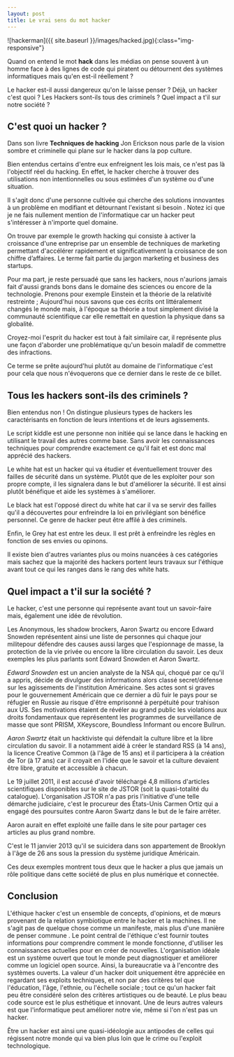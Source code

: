 ```yaml
---
layout: post
title: Le vrai sens du mot hacker
---
```

 
![hackerman]({{ site.baseurl }}/images/hacked.jpg){:class="img-responsive"}

Quand on entend le mot **hack** dans les médias on pense souvent à un homme face à des lignes de code qui piratent ou détournent des systèmes informatiques mais qu'en est-il réellement ?

Le hacker est-il aussi dangereux qu'on le laisse penser ? Déjà, un hacker c'est quoi ? Les Hackers sont-ils tous des criminels ? Quel impact a t'il sur notre société ?

## C'est quoi un hacker ?

Dans son livre **Techniques de hacking** Jon Erickson nous parle de la vision sombre et criminelle qui plane sur le hacker dans la pop culture.

Bien entendus certains d'entre eux enfreignent les lois mais, ce n'est pas là l'objectif réel du hacking.
En effet, le hacker cherche à trouver des utilisations non intentionnelles ou sous estimées d'un système ou d'une situation.

Il s'agit donc d'une personne cultivée qui cherche des solutions innovantes à un problème en modifiant et détournant l'existant si besoin .
Notez ici que je ne fais nullement mention de l'informatique car un hacker peut s'intéresser à n'importe quel domaine.

On trouve par exemple le growth hacking qui consiste à activer la croissance d'une entreprise par un ensemble de techniques de marketing permettant d'accélérer rapidement et significativement la croissance de son chiffre d’affaires. Le terme fait partie du jargon marketing et business des startups.

Pour ma part, je reste persuadé que sans les hackers, nous n'aurions jamais fait d'aussi grands bons dans le domaine des sciences ou encore de la technologie.
Prenons pour exemple Einstein et la théorie de la relativité restreinte ; Aujourd'hui nous savons que ces écrits ont littéralement changés le monde mais, à l'époque sa théorie a tout simplement divisé la communauté scientifique car elle remettait en question la physique dans sa globalité.

Croyez-moi l'esprit du hacker est tout à fait similaire car, il représente plus une façon d'aborder une problématique qu'un besoin maladif de commettre des infractions.

Ce terme se prête aujourd'hui plutôt au domaine de l'informatique c'est pour cela que nous n'évoquerons que ce dernier dans le reste de ce billet.

## Tous les hackers sont-ils des criminels ?
Bien entendus non ! On distingue plusieurs types de hackers les caractérisants en fonction de leurs intentions et de leurs agissements.

Le script kiddle est une personne non initiée qui se lance dans le hacking en utilisant le travail des autres comme base. Sans avoir les connaissances techniques pour comprendre exactement ce qu'il fait et est donc mal apprécié des hackers.

Le white hat est un hacker qui va étudier et éventuellement trouver des failles de sécurité dans un système. Plutôt que de les exploiter pour son propre compte, il les signalera dans le but d'améliorer la sécurité. Il est ainsi plutôt bénéfique et aide les systèmes à s'améliorer.

Le black hat est l'opposé direct du white hat car il va se servir des failles qu'il a découvertes pour enfreindre la loi en privilégiant son bénéfice personnel. Ce genre de hacker peut être affilé à des criminels.

Enfin, le Grey hat est entre les deux. Il est prêt à enfreindre les règles en fonction de ses envies ou opinons.

Il existe bien d'autres variantes plus ou moins nuancées à ces catégories mais sachez que la majorité des hackers portent leurs travaux sur l'éthique avant tout ce qui les ranges dans le rang des white hats.

## Quel impact a t'il sur la société ?

Le hacker, c'est une personne qui représente avant tout un savoir-faire mais, également une idée de révolution.

Les Anonymous, les shadow brockers, Aaron Swartz ou encore Edward Snowden représentent ainsi une liste de personnes qui chaque jour militepour défendre des causes aussi larges que l'espionnage de masse, la protection de la vie privée ou encore la libre circulation du savoir.
Les deux exemples les plus parlants sont Edward Snowden et Aaron Swartz.

*Edward Snowden* est un ancien analyste de la NSA qui, choqué par ce qu'il a appris, décide de divulguer des informations alors classé secret/défense sur les agissements de l'institution Américaine.
Ses actes sont si graves pour le gouvernement Américain que ce dernier a dû fuir le pays pour se réfugier en Russie au risque d'être emprisonné à perpétuité pour trahison aux US.
Ses motivations étaient de révéler au grand public les violations aux droits fondamentaux que représentent les programmes de surveillance de masse que sont PRISM, XKeyscore, Boundless Informant ou encore Bullrun.

*Aaron Swartz* était un hacktiviste qui défendait la culture libre et la libre circulation du savoir.
Il a notamment aidé à créer le standard RSS (à 14 ans), la licence Creative Common (à l'âge de 15 ans) et il participera à la création de Tor (à 17 ans) car il croyait en l'idée que le savoir et la culture devaient être libre, gratuite et accessible à chacun.

Le 19 juillet 2011, il est accusé d'avoir téléchargé 4,8 millions d'articles scientifiques disponibles sur le site de JSTOR (soit la quasi-totalité du catalogue). L'organisation JSTOR n'a pas pris l'initiative d'une telle démarche judiciaire, c'est le procureur des États-Unis Carmen Ortiz qui a engagé des poursuites contre Aaron Swartz dans le but de le faire arrêter.

Aaron aurait en effet exploité une faille dans le site pour partager ces articles au plus grand nombre.

C'est le 11 janvier 2013 qu'il se suicidera dans son appartement de Brooklyn à l'âge de 26 ans sous la pression du système juridique Américain.

Ces deux exemples montrent tous deux que le hacker a plus que jamais un rôle politique dans cette société de plus en plus numérique et connectée.

## Conclusion

L'éthique hacker c'est un ensemble de concepts, d'opinions, et de mœurs provenant de la relation symbiotique entre le hacker et la machines. Il ne s'agit pas de quelque chose comme un manifeste, mais plus d'une manière de penser commune . Le point central de l'éthique c'est fournir toutes informations pour comprendre comment le monde fonctionne, d'utiliser les connaissances actuelles pour en créer de nouvelles. L'organisation idéale est un système ouvert que tout le monde peut diagnostiquer et améliorer comme un logiciel open source. Ainsi, la bureaucratie va à l'encontre des systèmes ouverts. La valeur d'un hacker doit uniquement être appréciée en regardant ses exploits techniques, et non par des critères tel que l'éducation, l'âge, l'ethnie, ou l'échelle sociale ; tout ce qu'un hacker fait peu être considéré selon des critères artistiques ou de beauté. Le plus beau code source est le plus esthétique et innovant. Une de leurs autres valeurs est que l'informatique peut améliorer notre vie, même si l'on n'est pas un hacker.

Être un hacker est ainsi une quasi-idéologie aux antipodes de celles qui régissent notre monde qui va bien plus loin que le crime ou l'exploit technologique. 
